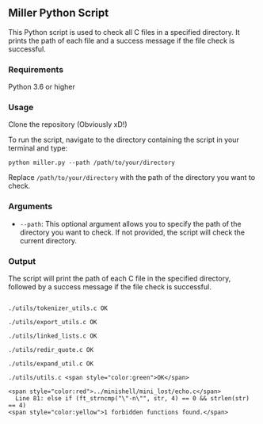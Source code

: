 ## Miller Python Script

This Python script is used to check all C files in a specified directory. It prints the path of each file and a success message if the file check is successful.

### Requirements

Python 3.6 or higher

### Usage

Clone the repository (Obviously xD!)

To run the script, navigate to the directory containing the script in your terminal and type:

```python miller.py --path /path/to/your/directory```

Replace `/path/to/your/directory` with the path of the directory you want to check.

### Arguments

- `--path`: This optional argument allows you to specify the path of the directory you want to check. If not provided, the script will check the current directory.

### Output

The script will print the path of each C file in the specified directory, followed by a success message if the file check is successful.

```

./utils/tokenizer_utils.c OK

./utils/export_utils.c OK

./utils/linked_lists.c OK

./utils/redir_quote.c OK

./utils/expand_util.c OK

./utils/utils.c <span style="color:green">OK</span>

<span style="color:red">../minishell/mini_lost/echo.c</span>
  Line 81: else if (ft_strncmp("\"-n\"", str, 4) == 0 && strlen(str) == 4)
<span style="color:yellow">1 forbidden functions found.</span>

```
